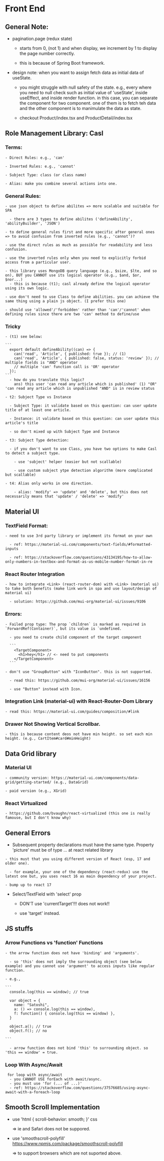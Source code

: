 # Front End

## General Note:

  - pagination.page (redux state)

    - starts from 0, (not 1) and when display, we increment by 1 to display the page number correctly.

    - this is because of Spring Boot framework.

  - design note: when you want to assign fetch data as initial data of useState.

    - you might struggle with null safety of the state. e.g., every where you need to null check such as initial value of 'useState', inside useEffect, and inside render function. in this case, you can separate the component for two component. one of them is to fetch teh data and the other component is to manimulate the data as state.

    - checkout Product/index.tsx and ProductDetail/index.tsx

## Role Management Library: Casl

  ### Terms:

    - Direct Rules: e.g., 'can'

    - Inverted Rules: e.g., 'cannot'

    - Subject Type: class (or class name)

    - Alias: make you combine several actions into one.

  ### General Rules:

    - use json object to define abilites => more scalable and suitable for SPA

      - there are 3 types to define abilites ('defineAbility', 'abilityBuilder', 'JSON')

    - to define general rules first and more specific after general ones => to avoid confusion from inverted rules (e.g., 'cannot')? 

    - use the direct rules as much as possible for readability and less confusion.

    - use the inverted rules only when you need to explicitly forbid access from a particular user.

    - this library uses MongoDB query language (e.g., $size, $lte, and so on), BUT you CANNOT use its logical operator (e.g., $and, $or, $nor...)
      - this is because (t1); casl already define the logical operator using its own logic.

    - use don't need to use Class to define abilities. you can achieve the same thing using a plain js object. (I prefer this one)

    - should use 'allowed'/'forbidden' rather than 'can'/'cannot' when defining rules since there are two 'can' method to define/use


  ### Tricky

    - (t1) see below:

    ```
      export default defineAbility((can) => {
        can('read', 'Article', { published: true }); // (1)
        can('read', 'Article', { published: false, status: 'review' }); // multiple fields is "AND" operator 
        // multiple 'can' function call is 'OR' operator
      });
    ```
      - how do you translate this logic?
        ans) this user 'can read any article which is published' (1) "OR" 'can read any article which is unpublished "AND" is in review status

    - t2: Subject Type vs Instance

      - Subject Type: it validate based on this question: can user update title of at least one article.

      - Instance: it validate based on this question: can user update this article's title

      - so don't mixed up with Subject Type and Instance

    - t3: Subject Type detection:

      - if you don't want to use Class, you have two options to make Casl to detect a subject type.

        - use 'subject' helper (easier but not scallable)

        - use custom subject ytpe detection algorithm (more complicated but scallable)

    - t4: Alias only works in one direction.

        - alias: 'modify' => 'update' and 'delete', but this does not necessarily means that 'update' / 'delete' => 'modify'

## Material UI

  ### TextField Format:

    - need to use 3rd party library or implement its format on your own

      - ref: https://material-ui.com/components/text-fields/#formatted-inputs

      - ref: https://stackoverflow.com/questions/43134195/how-to-allow-only-numbers-in-textbox-and-format-as-us-mobile-number-format-in-re

  ### React Router Integration

    - how to integrate <Link> (react-router-dom) with <Link> (material ui) to take both benefits (make link work in spa and use layout/design of material ui)

      - solution: https://github.com/mui-org/material-ui/issues/9106

  ### Errors:
  
    - Failed prop type: The prop `children` is marked as required in `ForwardRef(Container)`, but its value is `undefined.

      - you need to create child component of the target component

      ```
        <TargetComponent>
          <h1>hey</h1> // <- need to put components
        </TargetComponent>
      ```
  
    - don't use "GroupButton" with "IconButton". this is not supported.

      - read this: https://github.com/mui-org/material-ui/issues/16156

      - use "Button" instead with Icon.

  ### Integration Link (material-ui) with React-Router-Dom Library

    - read this: https://material-ui.com/guides/composition/#link


  ### Drawer Not Showing Vertical Scrollbar.

    - this is because content deos not have min height. so set each min height. (e.g., CartItem#card#minHeight)


## Data Grid library

  ### Material UI

    - community version: https://material-ui.com/components/data-grid/getting-started/ (e.g., DataGrid)

    - paid version (e.g., XGrid)

  ### React Virtualized

    - https://github.com/bvaughn/react-virtualized (this one is really famouse, but I don't know why)

## General Errors

  -  Subsequent property declarations must have the same type.  Property 'picture' must be of type ... at react related library

    - this must that you using different version of React (esp, 17 and older one).

      - for example, your one of the dependency (react-redux) use the latest one but, you uses react 16 as main dependency of your project.

    - bump up to react 17

  - Select/TextField with 'select' prop

    - DON'T use 'currentTarget'!!! does not work!!

    - use 'target' instead.

## JS stuffs

  ### Arrow Functions vs 'function' Functions

    - the arrow function does not have 'binding' and 'arguments'.

      - so 'this' does not imply the surrounding object (see below example) and you cannot use 'argument' to access inputs like regular function.

    - e.g., 

    ```
      console.log(this == window); // true

      var object = {
        name: "Satoshi",
        a: () => console.log(this == window),
        f: function() { console.log(this == window) },
      }

      object.a(); // true
      object.f(); // no

    ```

      - arrow function does not bind 'this' to surrounding object. so 'this == window' = true.

  ### Loop With Async/Await

     for loop with async/await
      - you CANNOT USE forEach with await/async.
      - you must use 'for (... of ...)'
      - ref: https://stackoverflow.com/questions/37576685/using-async-await-with-a-foreach-loop

## Smooth Scroll Implementation

  - use 'html { scroll-behavior: smooth; }' css

    => ie and Safari does not be suppored.

  - use 'smoothscroll-polyfill' https://www.npmjs.com/package/smoothscroll-polyfill

    => to support browsers which are not suported above.
